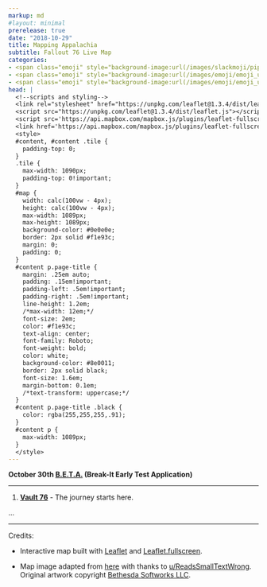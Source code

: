 ```yaml
---
markup: md
#layout: minimal
prerelease: true
date: "2018-10-29"
title: Mapping Appalachia
subtitle: Fallout 76 Live Map
categories:
- <span class="emoji" style="background-image:url(/images/slackmoji/pipboy.png)" title=":pipboy:">:pipboy:</span>
- <span class="emoji" style="background-image:url(/images/emoji/emoji_u1f3ae.png)" title=":video_game:">:video_game:</span>
- <span class="emoji" style="background-image:url(/images/emoji/emoji_u1f5fa.png)" title=":map:">:map:</span>
head: |
  <!--scripts and styling-->
  <link rel="stylesheet" href="https://unpkg.com/leaflet@1.3.4/dist/leaflet.css" />
  <script src="https://unpkg.com/leaflet@1.3.4/dist/leaflet.js"></script>
  <script src='https://api.mapbox.com/mapbox.js/plugins/leaflet-fullscreen/v1.0.1/Leaflet.fullscreen.min.js'></script>
  <link href='https://api.mapbox.com/mapbox.js/plugins/leaflet-fullscreen/v1.0.1/leaflet.fullscreen.css' rel='stylesheet' />
  <style>
  #content, #content .tile {
    padding-top: 0;
  }
  .tile {
    max-width: 1090px;
    padding-top: 0!important;
  }
  #map {
    width: calc(100vw - 4px);
    height: calc(100vw - 4px);
    max-width: 1089px;
    max-height: 1089px;
    background-color: #0e0e0e;
    border: 2px solid #f1e93c;
    margin: 0;
    padding: 0;
  }
  #content p.page-title {
    margin: .25em auto;
    padding: .15em!important;
    padding-left: .5em!important;
    padding-right: .5em!important;
    line-height: 1.2em;
    /*max-width: 12em;*/
    font-size: 2em;
    color: #f1e93c;
    text-align: center;
    font-family: Roboto;
    font-weight: bold;
    color: white;
    background-color: #8e0011;
    border: 2px solid black;
    font-size: 1.6em;
    margin-bottom: 0.1em;
    /*text-transform: uppercase;*/
  }
  #content p.page-title .black {
    color: rgba(255,255,255,.91);
  }
  #content p {
    max-width: 1089px;
  }
  </style>
---
```

<!--title-->
<!--Mapping Fallout 76-->
<!--the map-->
<div class="full-page-width" style="padding: 0;">
    <div id="map" style="margin: 0 auto;"></div>
</div>

<p class="title" style="font-weight: bold; margin-top: .25em;">October 30th <a href="https://bethesda.net/en/article/XUtJrgiCgU6WqMASW8w0I/fallout-76-our-future-begins-together-in-beta">B.E.T.A.</a>  (Break-It Early Test Application)</p>
<hr>

1. [**Vault 76**](http://fallout.wikia.com/wiki/Vault_76) - The journey starts here.

...


----


Credits:

- Interactive map built with [Leaflet](https://leafletjs.com) and [Leaflet.fullscreen](https://github.com/Leaflet/Leaflet.fullscreen).

- Map image adapted from [here](https://www.reddit.com/r/fo76/comments/9mgzfu/4k_composite_map_from_ign_gameplay_4356px_x_4356px/) with thanks to [u/ReadsSmallTextWrong](https://www.reddit.com/user/ReadsSmallTextWrong). Original artwork copyright [Bethesda Softworks LLC](https://bethesda.net).

<!--the map script-->
<script>
var map = L.map('map', {
    crs: L.CRS.Simple,
    attributionControl: false,
    fullscreenControl: true,
    minZoom: -2.5,
});
var bounds = [[0,0], [4356, 4356]];
var image = L.imageOverlay('/images/fo76-map-optimized.jpg', bounds).addTo(map);
map.fitBounds(bounds);
map.setMaxBounds(bounds);

var yx = L.latLng;
var xy = function(x, y) {
    if (L.Util.isArray(x)) {    // When doing xy([x, y]);
        return yx(x[1], x[0]);
    }
    return yx(y, x);  // When doing xy(x, y);
}

var vault76 = xy(1396, 2889.0);

L.marker(vault76).addTo(map).bindPopup('1. Vault 76 - The jouney starts here.');

map.setView(vault76, -2.5);
</script>
